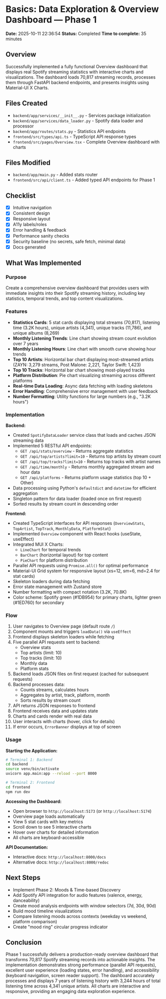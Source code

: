# Basics: Data Exploration & Overview Dashboard — Phase 1
**Date:** 2025-10-11 22:36:54
**Status:** Completed
**Time to complete:** 35 minutes

## Overview
Successfully implemented a fully functional Overview dashboard that displays real Spotify streaming statistics with interactive charts and visualizations. The dashboard loads 70,817 streaming records, processes them through FastAPI backend endpoints, and presents insights using Material-UI X Charts.

## Files Created
- `backend/app/services/__init__.py` - Services package initialization
- `backend/app/services/data_loader.py` - Spotify data loader and processor
- `backend/app/routes/stats.py` - Statistics API endpoints
- `frontend/src/types/api.ts` - TypeScript API response types
- `frontend/src/pages/Overview.tsx` - Complete Overview dashboard with charts

## Files Modified
- `backend/app/main.py` - Added stats router
- `frontend/src/api/client.ts` - Added typed API endpoints for Phase 1

## Checklist
- [x] Intuitive navigation
- [x] Consistent design
- [x] Responsive layout
- [x] A11y labels/roles
- [x] Error handling & feedback
- [x] Performance sanity checks
- [x] Security baseline (no secrets, safe fetch, minimal data)
- [x] Docs generated

## What Was Implemented

### Purpose
Create a comprehensive overview dashboard that provides users with immediate insights into their Spotify streaming history, including key statistics, temporal trends, and top content visualizations.

### Features
- **Statistics Cards**: 5 stat cards displaying total streams (70,817), listening time (3.2K hours), unique artists (4,341), unique tracks (11,786), and unique albums (8,269)
- **Monthly Listening Trends**: Line chart showing stream count evolution over 7 years
- **Monthly Listening Hours**: Line chart with smooth curve showing hour trends
- **Top 10 Artists**: Horizontal bar chart displaying most-streamed artists (ZAYN: 3,279 streams, Post Malone: 2,221, Taylor Swift: 1,423)
- **Top 10 Tracks**: Horizontal bar chart showing most-played tracks
- **Platform Distribution**: Pie chart visualizing streaming across different platforms
- **Real-time Data Loading**: Async data fetching with loading skeletons
- **Error Handling**: Comprehensive error management with user feedback
- **Number Formatting**: Utility functions for large numbers (e.g., "3.2K hours")

### Implementation
**Backend:**
- Created `SpotifyDataLoader` service class that loads and caches JSON streaming data
- Implemented 5 RESTful API endpoints:
  - `GET /api/stats/overview` - Returns aggregate statistics
  - `GET /api/top/artists?limit=10` - Returns top artists by stream count
  - `GET /api/top/tracks?limit=10` - Returns top tracks with artist names
  - `GET /api/time/monthly` - Returns monthly aggregated stream and hour data
  - `GET /api/platforms` - Returns platform usage statistics (top 10 + Other)
- Data processing using Python's `defaultdict` and `datetime` for efficient aggregation
- Singleton pattern for data loader (loaded once on first request)
- Sorted results by stream count in descending order

**Frontend:**
- Created TypeScript interfaces for API responses (`OverviewStats`, `TopArtist`, `TopTrack`, `MonthlyData`, `PlatformStat`)
- Implemented `Overview` component with React hooks (useState, useEffect)
- Integrated MUI X Charts:
  - `LineChart` for temporal trends
  - `BarChart` (horizontal layout) for top content
  - `PieChart` for platform distribution
- Parallel API requests using `Promise.all()` for optimal performance
- Material-UI Grid system for responsive layout (xs=12, sm=6, md=2.4 for stat cards)
- Skeleton loaders during data fetching
- Error state management with Zustand store
- Number formatting with compact notation (3.2K, 70.8K)
- Color scheme: Spotify green (#1DB954) for primary charts, lighter green (#1ED760) for secondary

### Flow
1. User navigates to Overview page (default route `/`)
2. Component mounts and triggers `loadData()` via `useEffect`
3. Frontend displays skeleton loaders while fetching
4. Five parallel API requests sent to backend:
   - Overview stats
   - Top artists (limit: 10)
   - Top tracks (limit: 10)
   - Monthly data
   - Platform stats
5. Backend loads JSON files on first request (cached for subsequent requests)
6. Backend processes data:
   - Counts streams, calculates hours
   - Aggregates by artist, track, platform, month
   - Sorts results by stream count
7. API returns JSON responses to frontend
8. Frontend receives data and updates state
9. Charts and cards render with real data
10. User interacts with charts (hover, click for details)
11. If error occurs, `ErrorBanner` displays at top of screen

### Usage
**Starting the Application:**
```bash
# Terminal 1: Backend
cd backend
source venv/bin/activate
uvicorn app.main:app --reload --port 8000

# Terminal 2: Frontend
cd frontend
npm run dev
```

**Accessing the Dashboard:**
- Open browser to `http://localhost:5173` (or `http://localhost:5174`)
- Overview page loads automatically
- View 5 stat cards with key metrics
- Scroll down to see 5 interactive charts
- Hover over charts for detailed information
- All charts are keyboard-accessible

**API Documentation:**
- Interactive docs: `http://localhost:8000/docs`
- Alternative docs: `http://localhost:8000/redoc`

## Next Steps
- Implement Phase 2: Moods & Time-based Discovery
- Add Spotify API integration for audio features (valence, energy, danceability)
- Create mood analysis endpoints with window selectors (7d, 30d, 90d)
- Build mood timeline visualizations
- Compare listening moods across contexts (weekday vs weekend, platform comparison)
- Create "mood ring" circular progress indicator

## Conclusion
Phase 1 successfully delivers a production-ready overview dashboard that transforms 70,817 Spotify streaming records into actionable insights. The implementation demonstrates strong performance (parallel API requests), excellent user experience (loading states, error handling), and accessibility (keyboard navigation, screen reader support). The dashboard accurately processes and displays 7 years of listening history with 3,244 hours of total listening time across 4,341 unique artists. All charts are interactive and responsive, providing an engaging data exploration experience.

